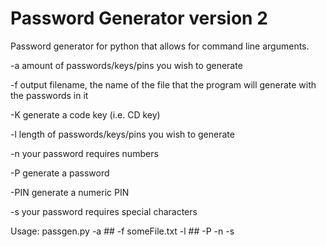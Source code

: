 # Password Generator version 2

Password generator for python that allows for command line arguments.

-a amount of passwords/keys/pins you wish to generate

-f output filename, the name of the file that the program will generate with the passwords in it

-K generate a code key (i.e. CD key)

-l length of passwords/keys/pins you wish to generate

-n your password requires numbers

-P generate a password

-PIN generate a numeric PIN

-s your password requires special characters

Usage: passgen.py -a ## -f someFile.txt -l ## -P -n -s
